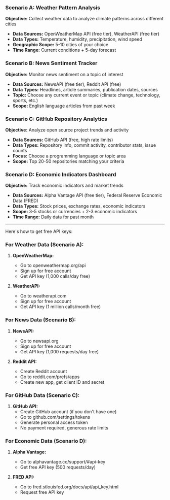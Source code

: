 ### Scenario A: Weather Pattern Analysis
**Objective:** Collect weather data to analyze climate patterns across different cities
- **Data Sources:** OpenWeatherMap API (free tier), WeatherAPI (free tier)
- **Data Types:** Temperature, humidity, precipitation, wind speed
- **Geographic Scope:** 5-10 cities of your choice
- **Time Range:** Current conditions + 5-day forecast

### Scenario B: News Sentiment Tracker
**Objective:** Monitor news sentiment on a topic of interest
- **Data Sources:** NewsAPI (free tier), Reddit API (free)
- **Data Types:** Headlines, article summaries, publication dates, sources
- **Topic:** Choose any current event or topic (climate change, technology, sports, etc.)
- **Scope:** English language articles from past week

### Scenario C: GitHub Repository Analytics
**Objective:** Analyze open source project trends and activity
- **Data Sources:** GitHub API (free, high rate limits)
- **Data Types:** Repository info, commit activity, contributor stats, issue counts
- **Focus:** Choose a programming language or topic area
- **Scope:** Top 20-50 repositories matching your criteria

### Scenario D: Economic Indicators Dashboard
**Objective:** Track economic indicators and market trends
- **Data Sources:** Alpha Vantage API (free tier), Federal Reserve Economic Data (FRED)
- **Data Types:** Stock prices, exchange rates, economic indicators
- **Scope:** 3-5 stocks or currencies + 2-3 economic indicators
- **Time Range:** Daily data for past month

---

Here's how to get free API keys:

### For Weather Data (Scenario A):
1. **OpenWeatherMap:**
   - Go to openweathermap.org/api
   - Sign up for free account
   - Get API key (1,000 calls/day free)

2. **WeatherAPI:**
   - Go to weatherapi.com
   - Sign up for free account  
   - Get API key (1 million calls/month free)

### For News Data (Scenario B):
1. **NewsAPI:**
   - Go to newsapi.org
   - Sign up for free account
   - Get API key (1,000 requests/day free)

2. **Reddit API:**
   - Create Reddit account
   - Go to reddit.com/prefs/apps
   - Create new app, get client ID and secret

### For GitHub Data (Scenario C):
1. **GitHub API:**
   - Create GitHub account (if you don't have one)
   - Go to github.com/settings/tokens
   - Generate personal access token
   - No payment required, generous rate limits

### For Economic Data (Scenario D):
1. **Alpha Vantage:**
   - Go to alphavantage.co/support/#api-key
   - Get free API key (500 requests/day)

2. **FRED API:**
   - Go to fred.stlouisfed.org/docs/api/api_key.html
   - Request free API key

